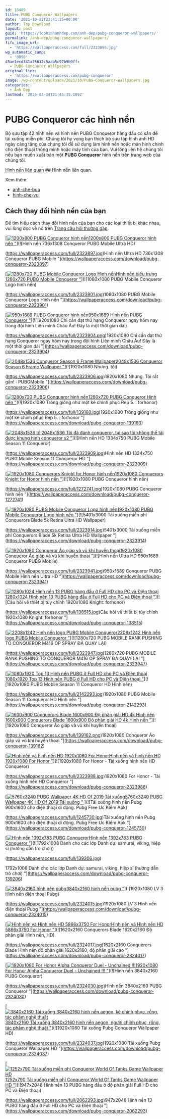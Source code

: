 ```yaml
---
id: 18489
title: PUBG Conqueror Wallpapers
date: '2021-10-23T23:41:25+00:00'
author: Top Download
layout: post
guid: 'https://Tophinhanhdep.com/anh-dep/pubg-conqueror-wallpapers/'
permalink: /anh-dep/pubg-conqueror-wallpapers/
fifu_image_url:
  - 'https://wallpaperaccess.com/full/2323896.jpg'
wp_automatic_camp:
  - '8098'
45ae1ecd341a25612c5aab5c97b9b9ff:
  - PUBG Conqueror Wallpapers
original_link:
  - 'https://wallpaperaccess.com/pubg-conqueror'
image: /wp-content/uploads/2021/10/PUBG-Conqueror-Wallpapers.jpg
categories:
  - Ảnh Đẹp
lastmod: '2025-02-24T21:45:35.189Z'
---
```

# PUBG Conqueror các hình nền

Bộ sưu tập 42 hình nền và hình nền PUBG Conqueror hàng đầu có sẵn để tải xuống miễn phí. Chúng tôi hy vọng bạn thích bộ sưu tập hình ảnh HD ngày càng tăng của chúng tôi để sử dụng làm hình nền hoặc màn hình chính cho điện thoại thông minh hoặc máy tính của bạn. Vui lòng liên hệ chúng tôi nếu bạn muốn xuất bản một **PUBG Conqueror** hình nền trên trang web của chúng tôi.

[Hình nền liên quan ](#related) ## Hình nền liên quan.

   
 Xem thêm:

   
- [anh-che-bua](https://tophinhanhdep.com/anh-che/anh-che-bua/)
- [hinh-che-vui](https://tophinhanhdep.com/anh-che/hinh-che-vui/)

## Cách thay đổi hình nền của bạn

Để tìm hiểu cách thay đổi hình nền của bạn cho các loại thiết bị khác nhau, vui lòng đọc về nó trên [Trang câu hỏi thường gặp](https://tophinhanhdep.com/faq/).

  
[[![1200x800 PUBG Conqueror hình nền](https://wallpaperaccess.com/full/2323896.jpg)1200x800 PUBG Conqueror hình nền "](https://wallpaperaccess.com/download/pubg-conqueror-2323896)](![Hình nền 736x1308 Conqueror PUBG Mobile Ultra HD)

(https://wallpaperaccess.com/full/2323897.jpg)Hình nền Ultra HD 736x1308 Conqueror PUBG Mobile "](https://wallpaperaccess.com/download/pubg-conqueror-2323897)

[[![1280x720 PUBG Mobile Conqueror Logo Hình nền](https://wallpaperaccess.com/full/2323898.jpg)Hình nền biểu trưng 1280x720 PUBG Mobile Conqueror "](https://wallpaperaccess.com/download/pubg-conqueror-2323898)](![1080x1080 PUBG Mobile Conqueror Logo hình nền)

(https://wallpaperaccess.com/full/2323901.jpg)1080x1080 PUBG Mobile Conqueror Logo Hình nền "](https://wallpaperaccess.com/download/pubg-conqueror-2323901)

[[![950x1689 PUBG Conqueror hình nền](https://wallpaperaccess.com/full/2323903.jpg)950x1689 Hình nền PUBG Conqueror "](https://wallpaperaccess.com/download/pubg-conqueror-2323903)](![1920x1080 Chỉ cần đạt thứ hạng Conqueror ngay hôm nay trong đội hình Liên minh Châu Âu!  Đây là một thời gian dài)

(https://wallpaperaccess.com/full/2323904.png)1920x1080 Chỉ cần đạt thứ hạng Conqueror ngay hôm nay trong đội hình Liên minh Châu Âu! Đây là một thời gian dài "](https://wallpaperaccess.com/download/pubg-conqueror-2323904)

[[![2048x1536 Conqueror Season 6 Frame Wallpaper](https://wallpaperaccess.com/full/2323905.png)2048x1536 Conqueror Season 6 Frame Wallpaper "](https://wallpaperaccess.com/download/pubg-conqueror-2323905)](![1920x1080 Nhưng.  tôi)

(https://wallpaperaccess.com/full/2323906.jpg)1920x1080 Nhưng. Tôi rất gần! : PUBGMobile "](https://wallpaperaccess.com/download/pubg-conqueror-2323906)

[[![1280x720 PUBG Conqueror hình nền](https://wallpaperaccess.com/full/2323907.jpg)1280x720 PUBG Conqueror Hình nền "](https://wallpaperaccess.com/download/pubg-conqueror-2323907)](![1920x1080 Trông giống như một kẻ chinh phục Rep 5.  : forhonor)

(https://wallpaperaccess.com/full/139160.jpg)1920x1080 Trông giống như một kẻ chinh phục Rep 5. : forhonor "](https://wallpaperaccess.com/download/pubg-conqueror-139160)

[[![2048x1536 tôi](https://wallpaperaccess.com/full/2323908.jpg)2048x1536 Tôi đã đánh conqueror, tại sao tôi không thể tải được khung hình conqueror s2 "](https://wallpaperaccess.com/download/pubg-conqueror-2323908)](![Hình nền HD 1334x750 PUBG Mobile Season 11 Conqueror)

(https://wallpaperaccess.com/full/2323909.jpg)Hình nền HD 1334x750 PUBG Mobile Season 11 Conqueror HD "](https://wallpaperaccess.com/download/pubg-conqueror-2323909)

[[![1920x1080 Conquerors Knight for Honor hình nền](https://wallpaperaccess.com/full/139116.jpg)1920x1080 Conquerors Knight for Honor hình nền "](https://wallpaperaccess.com/download/pubg-conqueror-139116)](![1920x1080 PUBG Conqueror hình nền)

(https://wallpaperaccess.com/full/1272741.jpg)1920x1080 PUBG Conqueror hình nền "](https://wallpaperaccess.com/download/pubg-conqueror-1272741)

[[![1920x1080 PUBG Mobile Conqueror Logo hình nền](https://wallpaperaccess.com/full/2323912.jpg)1920x1080 PUBG Mobile Conqueror Logo hình nền "](https://wallpaperaccess.com/download/pubg-conqueror-2323912)](![5401x3000 Tải xuống miễn phí Conquerors Blade 5k Retina Ultra HD Wallpaper)

(https://wallpaperaccess.com/full/2323914.jpg)5401x3000 Tải xuống miễn phí Conquerors Blade 5k Retina Ultra HD Wallpaper "](https://wallpaperaccess.com/download/pubg-conqueror-2323914)

[[![1920x1080 Conqueror Áo giáp và vũ khí huyền thoại](https://wallpaperaccess.com/full/733021.png)1920x1080 Conqueror Áo giáp và vũ khí huyền thoại "](https://wallpaperaccess.com/download/pubg-conqueror-733021)](![Hình nền Ultra HD 950x1689 Conqueror PUBG Mobile)

(https://wallpaperaccess.com/full/2323941.jpg)950x1689 Conqueror PUBG Mobile Hình nền Ultra HD "](https://wallpaperaccess.com/download/pubg-conqueror-2323941)

[[![1280x1024 Hình nền 13 PUBG hàng đầu ở Full HD cho PC và Điện thoại](https://wallpaperaccess.com/full/2062180.jpg)1280x1024 Hình nền 13 PUBG hàng đầu ở Full HD cho PC và Điện thoại "](https://wallpaperaccess.com/download/pubg-conqueror-2062180)](![Câu hỏi về thiết bị tùy chỉnh 1920x1080 Knight: forhonor)

(https://wallpaperaccess.com/full/138515.jpg)Câu hỏi về thiết bị tùy chỉnh 1920x1080 Knight: forhonor "](https://wallpaperaccess.com/download/pubg-conqueror-138515)

[[![2208x1242 Hình nền logo PUBG Mobile Conqueror](https://wallpaperaccess.com/full/2323946.jpg)2208x1242 Hình nền logo PUBG Mobile Conqueror "](https://wallpaperaccess.com/download/pubg-conqueror-2323946)](![1280x720 PUBG MOBILE RANK PUSHING TO CONQUEROR M416 OP SPRAY ĐÃ QUAY LẠI)

(https://wallpaperaccess.com/full/2323947.jpg)1280x720 PUBG MOBILE RANK PUSHING TO CONQUEROR M416 OP SPRAY ĐÃ QUAY LẠI "](https://wallpaperaccess.com/download/pubg-conqueror-2323947)

[[![1080x1920 Top 13 Hình nền PUBG ở Full HD cho PC và Điện thoại](https://wallpaperaccess.com/full/2067953.jpg)1080x1920 Top 13 Hình nền PUBG ở Full HD cho PC và Điện thoại "](https://wallpaperaccess.com/download/pubg-conqueror-2067953)](![1920x1080 PUBG Mobile Season 11 Conqueror HD Hình nền)

(https://wallpaperaccess.com/full/2142293.jpg)1920x1080 PUBG Mobile Season 11 Conqueror HD Hình nền "](https://wallpaperaccess.com/download/pubg-conqueror-2142293)

[[![1600x900 Conquerors Blade 1600x900 Độ phân giải HD 4k Hình nền](https://wallpaperaccess.com/full/2323975.jpg)1600x900 Conquerors Blade 1600x900 Độ phân giải HD 4k Hình nền "](https://wallpaperaccess.com/download/pubg-conqueror-2323975)](![1920x1080 Conqueror Áo giáp và vũ khí huyền thoại)

(https://wallpaperaccess.com/full/139162.png)1920x1080 Conqueror Áo giáp và vũ khí huyền thoại "](https://wallpaperaccess.com/download/pubg-conqueror-139162)

[[![Hình nền và hình nền HD 1920x1080 For Honor](https://wallpaperaccess.com/full/93088.jpg)Hình nền và hình nền HD 1920x1080 For Honor "](https://wallpaperaccess.com/download/pubg-conqueror-93088)](![1920x1080 For Honor - Tải xuống hình nền HD Conqueror)

(https://wallpaperaccess.com/full/2323988.jpg)1920x1080 For Honor - Tải xuống hình nền HD Conqueror "](https://wallpaperaccess.com/download/pubg-conqueror-2323988)

[[![5760x3240 PUBG Wallpaper 4K HD Of 2019 Tải xuống](https://wallpaperaccess.com/full/1589141.jpg)5760x3240 PUBG Wallpaper 4K HD Of 2019 Tải xuống " ](https://wallpaperaccess.com/download/pubg-conqueror-1589141)](![Tải xuống hình nền Pubg 900x1600 cho điện thoại di động.  Pubg Free Uc Kiếm Apk)

(https://wallpaperaccess.com/full/1245730.jpg)Tải xuống hình nền Pubg 900x1600 cho điện thoại di động. Pubg Free Uc Kiếm Apk "](https://wallpaperaccess.com/download/pubg-conqueror-1245730)

[[![Hình nền 1392x783 PUBG Conqueror](https://wallpaperaccess.com/full/2323995.jpg)Hình nền 1392x783 PUBG Conqueror "](https://wallpaperaccess.com/download/pubg-conqueror-2323995)](![1792x1008 Dành cho các lớp Danh dự: samurai, viking, hiệp sĩ (hướng dẫn trò chơi))

(https://wallpaperaccess.com/full/139206.jpg)

1792x1008 Dành cho các lớp Danh dự: samurai, viking, hiệp sĩ (hướng dẫn trò chơi) "](https://wallpaperaccess.com/download/pubg-conqueror-139206)

[[![3840x2160 hình nền pubg](https://wallpaperaccess.com/full/1272737.jpg)3840x2160 hình nền pubg "](https://wallpaperaccess.com/download/pubg-conqueror-1272737)](![1920x1080 LV 3 Hình nền điện thoại Pubg)

(https://wallpaperaccess.com/full/2324015.jpg)1920x1080 LV 3 Hình nền điện thoại Pubg "](https://wallpaperaccess.com/download/pubg-conqueror-2324015)

[[![Hình nền và Hình nền HD 5866x3750 For Honor](https://wallpaperaccess.com/full/39081.jpg)Hình nền và Hình nền HD 5866x3750 For Honor "](https://wallpaperaccess.com/download/pubg-conqueror-39081)](![1620x2160 Conquerors Blade 1620x2160 Độ phân giải Hình nền, HD)

(https://wallpaperaccess.com/full/2324017.jpg)1620x2160 Conquerors Blade Hình nền độ phân giải 1620x2160, độ phân giải cao "](https://wallpaperaccess.com/download/pubg-conqueror-2324017)

[[![1920x1080 For Honor Alpha Conqueror Duel - Unchained !!!](https://wallpaperaccess.com/full/139129.jpg)1920x1080 For Honor Alpha Conqueror Duel - Unchained !!! "](https://wallpaperaccess.com/download/pubg-conqueror-139129)](![Hình nền 3840x2160 PUBG Conqueror)

(https://wallpaperaccess.com/full/2324030.jpg)Hình nền 3840x2160 PUBG Conqueror "](https://wallpaperaccess.com/download/pubg-conqueror-2324030)

[[![3840x2160 Tải xuống 3840x2160 hình nền aegon, kẻ chinh phục, rồng, tác phẩm nghệ thuật](https://wallpaperaccess.com/full/2324034.jpg)3840x2160 Tải xuống 3840x2160 hình nền aegon, người chinh phục, rồng, tác phẩm nghệ thuật "](https://wallpaperaccess.com/download/pubg-conqueror-2324034)](![1920x1080 Tải xuống Pubg Conqueror Wallpaper HD)

(https://wallpaperaccess.com/full/2324037.jpg)1920x1080 Tải xuống Pubg Conqueror Wallpaper HD "](https://wallpaperaccess.com/download/pubg-conqueror-2324037)

[[![1252x790 Tải xuống miễn phí Conqueror World Of Tanks Game Wallpaper HD](https://wallpaperaccess.com/full/2324040.jpg)1252x790 Tải xuống miễn phí Conqueror World Of Tanks Game Wallpaper HD "](https://wallpaperaccess.com/download/pubg-conqueror-2324040)](![947x2048 Hình nền 13 PUBG hàng đầu ở độ phân giải Full HD cho PC và Điện thoại)

(https://wallpaperaccess.com/full/2062293.jpg)947x2048 Hình nền 13 PUBG hàng đầu ở Full HD cho PC và Điện thoại "](https://wallpaperaccess.com/download/pubg-conqueror-2062293)
